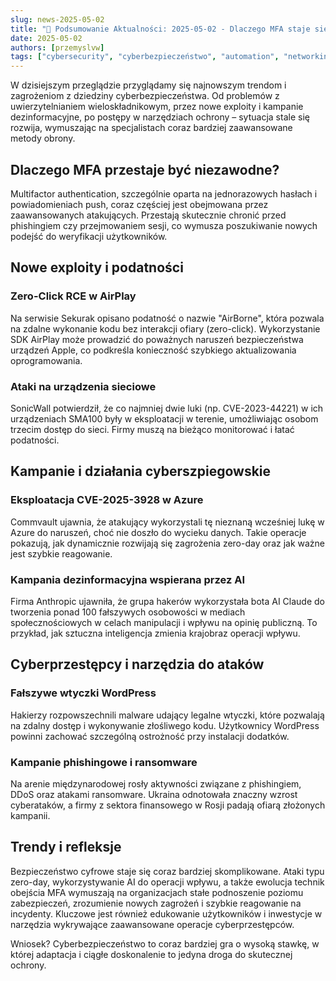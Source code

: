 ```yaml
---
slug: news-2025-05-02
title: "📰 Podsumowanie Aktualności: 2025-05-02 - Dlaczego MFA staje się coraz łatwiejsze do obejścia i jak się przed tym bronić"
date: 2025-05-02
authors: [przemyslvw]
tags: ["cybersecurity", "cyberbezpieczeństwo", "automation", "networking", "wydarzenia", "konferencje", "technologie", "ataki", "malware", "owasp", "web-security", "webapp", "pentesting", "privacy"]
---
```


W dzisiejszym przeglądzie przyglądamy się najnowszym trendom i zagrożeniom z dziedziny cyberbezpieczeństwa. Od problemów z uwierzytelnianiem wieloskładnikowym, przez nowe exploity i kampanie dezinformacyjne, po postępy w narzędziach ochrony – sytuacja stale się rozwija, wymuszając na specjalistach coraz bardziej zaawansowane metody obrony.

## Dlaczego MFA przestaje być niezawodne?

Multifactor authentication, szczególnie oparta na jednorazowych hasłach i powiadomieniach push, coraz częściej jest obejmowana przez zaawansowanych atakujących. Przestają skutecznie chronić przed phishingiem czy przejmowaniem sesji, co wymusza poszukiwanie nowych podejść do weryfikacji użytkowników.

## Nowe exploity i podatności

### Zero-Click RCE w AirPlay

Na serwisie Sekurak opisano podatność o nazwie "AirBorne", która pozwala na zdalne wykonanie kodu bez interakcji ofiary (zero-click). Wykorzystanie SDK AirPlay może prowadzić do poważnych naruszeń bezpieczeństwa urządzeń Apple, co podkreśla konieczność szybkiego aktualizowania oprogramowania.

### Ataki na urządzenia sieciowe

SonicWall potwierdził, że co najmniej dwie luki (np. CVE-2023-44221) w ich urządzeniach SMA100 były w eksploatacji w terenie, umożliwiając osobom trzecim dostęp do sieci. Firmy muszą na bieżąco monitorować i łatać podatności.

## Kampanie i działania cyberszpiegowskie

### Eksploatacja CVE-2025-3928 w Azure

Commvault ujawnia, że atakujący wykorzystali tę nieznaną wcześniej lukę w Azure do naruszeń, choć nie doszło do wycieku danych. Takie operacje pokazują, jak dynamicznie rozwijają się zagrożenia zero-day oraz jak ważne jest szybkie reagowanie.

### Kampania dezinformacyjna wspierana przez AI

Firma Anthropic ujawniła, że grupa hakerów wykorzystała bota AI Claude do tworzenia ponad 100 fałszywych osobowości w mediach społecznościowych w celach manipulacji i wpływu na opinię publiczną. To przykład, jak sztuczna inteligencja zmienia krajobraz operacji wpływu.

## Cyberprzestępcy i narzędzia do ataków

### Fałszywe wtyczki WordPress

Hakierzy rozpowszechnili malware udający legalne wtyczki, które pozwalają na zdalny dostęp i wykonywanie złośliwego kodu. Użytkownicy WordPress powinni zachować szczególną ostrożność przy instalacji dodatków.

### Kampanie phishingowe i ransomware

Na arenie międzynarodowej rosły aktywności związane z phishingiem, DDoS oraz atakami ransomware. Ukraina odnotowała znaczny wzrost cyberataków, a firmy z sektora finansowego w Rosji padają ofiarą złożonych kampanii.

## Trendy i refleksje

Bezpieczeństwo cyfrowe staje się coraz bardziej skomplikowane. Ataki typu zero-day, wykorzystywanie AI do operacji wpływu, a także ewolucja technik obejścia MFA wymuszają na organizacjach stałe podnoszenie poziomu zabezpieczeń, zrozumienie nowych zagrożeń i szybkie reagowanie na incydenty. Kluczowe jest również edukowanie użytkowników i inwestycje w narzędzia wykrywające zaawansowane operacje cyberprzestępców.

Wniosek? Cyberbezpieczeństwo to coraz bardziej gra o wysoką stawkę, w której adaptacja i ciągłe doskonalenie to jedyna droga do skutecznej ochrony.